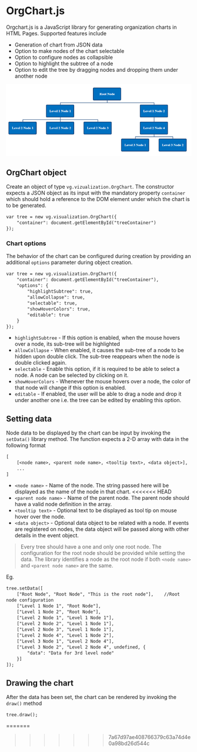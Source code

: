 # OrgChart.js

Orgchart.js is a JavaScript library for generating organization charts in HTML Pages. Supported features include
	
* Generation of chart from JSON data
* Option to make nodes of the chart selectable
* Option to configure nodes as collapsible
* Option to highlight the subtree of a node
* Option to edit the tree by dragging nodes and dropping them under another node

![](/examples/Chart.PNG)

## OrgChart object
Create an object of type `vg.vizualization.OrgChart`. The constructor expects a JSON object as its input with the mandatory property `container` which should hold a reference to the DOM element under which the chart is to be generated.

	var tree = new vg.visualization.OrgChart({
    	"container": document.getElementById("treeContainer")
	});

### Chart options
The behavior of the chart can be configured during creation by providing an additional `options` parameter during object creation.
 
    var tree = new vg.visualization.OrgChart({
    	"container": document.getElementById("treeContainer"),
    	"options": {
    	    "highlightSubtree": true,
    	    "allowCollapse": true,
    	    "selectable": true,
    	    "showHoverColors": true,
    	    "editable": true
    	}
	});

* `highlightSubtree` - If this option is enabled, when the mouse hovers over a node, its sub-tree will be highlighted
* `allowCollapse` - When enabled, it causes the sub-tree of a node to be hidden upon double click. The sub-tree reappears when the node is double clicked again.
* `selectable` - Enable this option, if it is required to be able to select a node. A node can be selected by clicking on it.
* `showHoverColors` - Whenever the mouse hovers over a node, the color of that node will change if this option is enabled.
* `editable` - If enabled, the user will be able to drag a node and drop it under another one i.e. the tree can be edited by enabling this option.

## Setting data
Node data to be displayed by the chart can be input by invoking the `setData()` library method. The function expects a 2-D array with data in the following format

	[
		[<node name>, <parent node name>, <tooltip text>, <data object>],
		...
	]

* `<node name>` - Name of the node. The string passed here will be displayed as the name of the node in that chart.
<<<<<<< HEAD
* `<parent node name>` - Name of the parent node. The parent node should have a valid node definition in the array.
* `<tooltip text>` - Optional text to be displayed as tool tip on mouse hover over the node.
* `<data object>` - Optional data object to be related with a node. If events are registered on nodes, the data object will be passed along with other details in the event object.

> Every tree should have a one and only one root node. The configuration for the root node should be provided while setting the data. The library identifies a node as the root node if both `<node name>` and `<parent node name>` are the same.

Eg.

	tree.setData([
	    ["Root Node", "Root Node", "This is the root node"],	//Root node configuration
	    ["Level 1 Node 1", "Root Node"],
	    ["Level 1 Node 2", "Root Node"],
	    ["Level 2 Node 1", "Level 1 Node 1"],
	    ["Level 2 Node 2", "Level 1 Node 1"],
	    ["Level 2 Node 3", "Level 1 Node 1"],
	    ["Level 2 Node 4", "Level 1 Node 2"],
	    ["Level 3 Node 1", "Level 2 Node 4"],
	    ["Level 3 Node 2", "Level 2 Node 4", undefined, {
	    	"data": "Data for 3rd level node"
	    }]
	]);


## Drawing the chart
After the data has been set, the chart can be rendered by invoking the `draw()` method

	tree.draw();
=======
>>>>>>> 7a67d97ae408766379c63a74d4e0a98bd26d544c
